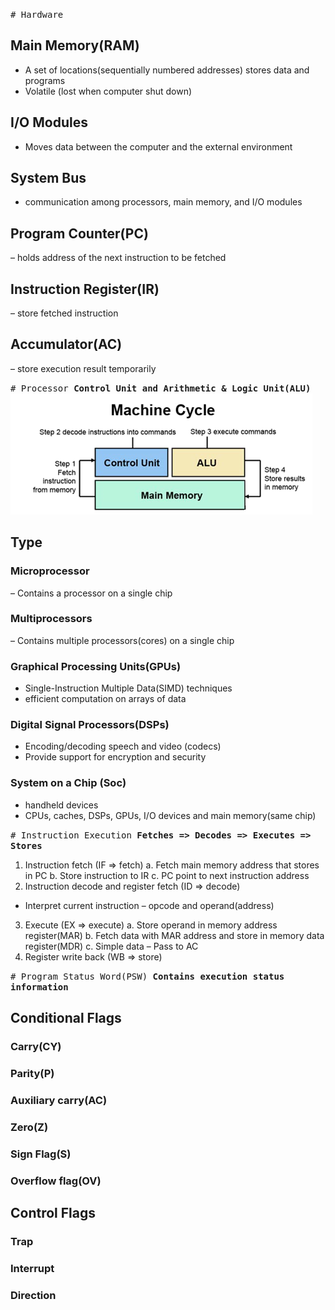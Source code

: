 <kbd># Hardware
## Main Memory(RAM)
- A set of locations(sequentially numbered addresses) stores data and programs
- Volatile (lost  when computer shut down)
## I/O Modules
- Moves data between the computer and the external environment
## System Bus
- communication among processors, main memory, and I/O modules
## Program Counter(PC)
– holds address of the next instruction to be fetched
## Instruction Register(IR)
– store fetched instruction
## Accumulator(AC)
– store execution result temporarily</kbd>

<kbd># Processor
**Control Unit and Arithmetic & Logic Unit(ALU)**  
![Machine Cycle](../Image/machine_cycle.png)
## Type
### Microprocessor
– Contains a processor on a single chip
### Multiprocessors
– Contains multiple processors(cores) on a single chip
### Graphical Processing Units(GPUs)
- Single-Instruction Multiple Data(SIMD) techniques 
- efficient computation on arrays of data
### Digital Signal Processors(DSPs) 
- Encoding/decoding speech and video (codecs)
- Provide support for encryption and security
### System on a Chip (Soc)
- handheld devices
- CPUs, caches, DSPs, GPUs, I/O devices and main memory(same chip)</kbd>

<kbd># Instruction Execution
**Fetches => Decodes => Executes => Stores**
1. Instruction fetch (IF => fetch)
  a. Fetch main memory address that stores in PC
  b. Store instruction to IR
  c. PC point to next instruction address
2. Instruction decode and register fetch (ID => decode)
  - Interpret current instruction – opcode and operand(address)
3. Execute (EX => execute)
  a. Store operand in memory address register(MAR)
  b. Fetch data with MAR address and store in memory data register(MDR)
  c. Simple data – Pass to AC
4. Register write back (WB => store)</kbd>

<kbd># Program Status Word(PSW)
**Contains execution status information**
## Conditional Flags
### Carry(CY)
### Parity(P)
### Auxiliary carry(AC)
### Zero(Z)
### Sign Flag(S)
### Overflow flag(OV)
## Control Flags
### Trap
### Interrupt
### Direction</kbd>
